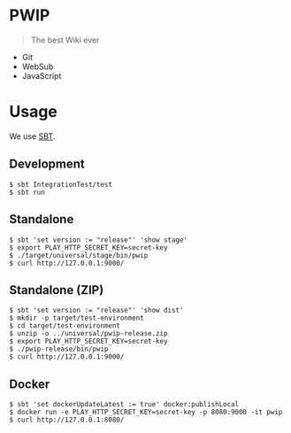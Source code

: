 # PWIP
> The best Wiki ever

- Git
- WebSub
- JavaScript

# Usage
We use [SBT](https://www.scalawilliam.com/essential-sbt/).

## Development
```
$ sbt IntegrationTest/test
$ sbt run
```

## Standalone
```
$ sbt 'set version := "release"' 'show stage'
$ export PLAY_HTTP_SECRET_KEY=secret-key
$ ./target/universal/stage/bin/pwip
$ curl http://127.0.0.1:9000/ 
```

## Standalone (ZIP)
```
$ sbt 'set version := "release"' 'show dist'
$ mkdir -p target/test-environment
$ cd target/test-environment
$ unzip -o ../universal/pwip-release.zip
$ export PLAY_HTTP_SECRET_KEY=secret-key
$ ./pwip-release/bin/pwip
$ curl http://127.0.0.1:9000/
```

## Docker
```
$ sbt 'set dockerUpdateLatest := true' docker:publishLocal
$ docker run -e PLAY_HTTP_SECRET_KEY=secret-key -p 8080:9000 -it pwip
$ curl http://127.0.0.1:8080/ 
```

